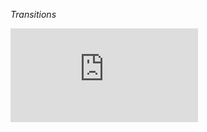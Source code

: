 *Transitions*

![CPP](https://raw.githubusercontent.com/krzysztof-jusiak/msm-lite/master/example/transitions.cpp)

